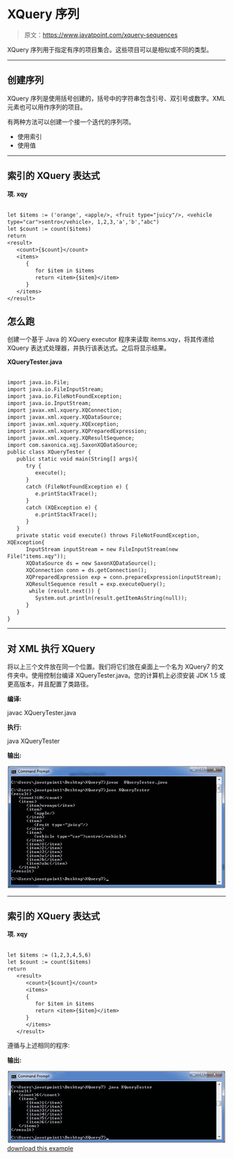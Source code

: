 # XQuery 序列

> 原文：<https://www.javatpoint.com/xquery-sequences>

XQuery 序列用于指定有序的项目集合。这些项目可以是相似或不同的类型。

* * *

## 创建序列

XQuery 序列是使用括号创建的，括号中的字符串包含引号、双引号或数字。XML 元素也可以用作序列的项目。

有两种方法可以创建一个接一个迭代的序列项。

*   使用索引
*   使用值

* * *

## 索引的 XQuery 表达式

**项. xqy**

```

let $items := ('orange', <apple/>, <fruit type="juicy"/>, <vehicle type="car">sentro</vehicle>, 1,2,3,'a','b',"abc")
let $count := count($items)
return
<result>
   <count>{$count}</count>   
   <items>
      {
	     for $item in $items
         return <item>{$item}</item>
      }
   </items>   
</result>

```

## 怎么跑

创建一个基于 Java 的 XQuery executor 程序来读取 items.xqy，将其传递给 XQuery 表达式处理器，并执行该表达式。之后将显示结果。

**XQueryTester.java**

```

import java.io.File;
import java.io.FileInputStream;
import java.io.FileNotFoundException;
import java.io.InputStream;
import javax.xml.xquery.XQConnection;
import javax.xml.xquery.XQDataSource;
import javax.xml.xquery.XQException;
import javax.xml.xquery.XQPreparedExpression;
import javax.xml.xquery.XQResultSequence;
import com.saxonica.xqj.SaxonXQDataSource;
public class XQueryTester {
   public static void main(String[] args){
      try {
         execute();
      }
      catch (FileNotFoundException e) {
         e.printStackTrace();
      }      
      catch (XQException e) {
         e.printStackTrace();
      }
   }
   private static void execute() throws FileNotFoundException, XQException{
      InputStream inputStream = new FileInputStream(new File("items.xqy"));
      XQDataSource ds = new SaxonXQDataSource();
      XQConnection conn = ds.getConnection();
      XQPreparedExpression exp = conn.prepareExpression(inputStream);
      XQResultSequence result = exp.executeQuery();
       while (result.next()) {
         System.out.println(result.getItemAsString(null));
      }
   }	
}

```

* * *

## 对 XML 执行 XQuery

将以上三个文件放在同一个位置。我们将它们放在桌面上一个名为 XQuery7 的文件夹中。使用控制台编译 XQueryTester.java。您的计算机上必须安装 JDK 1.5 或更高版本，并且配置了类路径。

**编译:**

javac XQueryTester.java

**执行:**

java XQueryTester

**输出:**

![XQUERY Sequence 1](img/962e0c063c4d821bc897ac3c2dcb2613.png)

* * *

## 索引的 XQuery 表达式

**项. xqy**

```

let $items := (1,2,3,4,5,6)
let $count := count($items)
return
   <result>
      <count>{$count}</count>  
      <items>
      {
         for $item in $items
         return <item>{$item}</item>
      }
      </items>   
   </result>

```

遵循与上述相同的程序:

**输出:**

![XQUERY Sequence 2](img/b83c413e0683a2cd9842a0ed4316fd03.png)[download this example](https://static.javatpoint.com/xquery/src/XQuery7.zip)